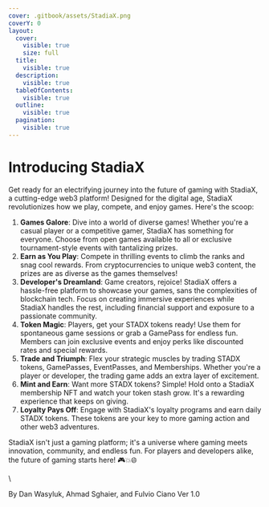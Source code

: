 ```yaml
---
cover: .gitbook/assets/StadiaX.png
coverY: 0
layout:
  cover:
    visible: true
    size: full
  title:
    visible: true
  description:
    visible: true
  tableOfContents:
    visible: true
  outline:
    visible: true
  pagination:
    visible: true
---
```


# Introducing StadiaX

Get ready for an electrifying journey into the future of gaming with StadiaX, a cutting-edge web3 platform! Designed for the digital age, StadiaX revolutionizes how we play, compete, and enjoy games. Here's the scoop:

1. **Games Galore**: Dive into a world of diverse games! Whether you're a casual player or a competitive gamer, StadiaX has something for everyone. Choose from open games available to all or exclusive tournament-style events with tantalizing prizes.
2. **Earn as You Play**: Compete in thrilling events to climb the ranks and snag cool rewards. From cryptocurrencies to unique web3 content, the prizes are as diverse as the games themselves!
3. **Developer's Dreamland**: Game creators, rejoice! StadiaX offers a hassle-free platform to showcase your games, sans the complexities of blockchain tech. Focus on creating immersive experiences while StadiaX handles the rest, including financial support and exposure to a passionate community.
4. **Token Magic**: Players, get your STADX tokens ready! Use them for spontaneous game sessions or grab a GamePass for endless fun. Members can join exclusive events and enjoy perks like discounted rates and special rewards.
5. **Trade and Triumph**: Flex your strategic muscles by trading STADX tokens, GamePasses, EventPasses, and Memberships. Whether you're a player or developer, the trading game adds an extra layer of excitement.
6. **Mint and Earn**: Want more STADX tokens? Simple! Hold onto a StadiaX membership NFT and watch your token stash grow. It's a rewarding experience that keeps on giving.
7. **Loyalty Pays Off**: Engage with StadiaX's loyalty programs and earn daily STADX tokens. These tokens are your key to more gaming action and other web3 adventures.

StadiaX isn't just a gaming platform; it's a universe where gaming meets innovation, community, and endless fun. For players and developers alike, the future of gaming starts here! 🎮💥🌐

\


By Dan Wasyluk, Ahmad Sghaier, and Fulvio Ciano Ver 1.0
